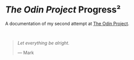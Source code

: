 # _The Odin Project_ Progress²

A documentation of my second attempt at [The Odin Project](https://www.theodinproject.com/).

&nbsp;

> _Let everything be alright._
>
> ― Mark
